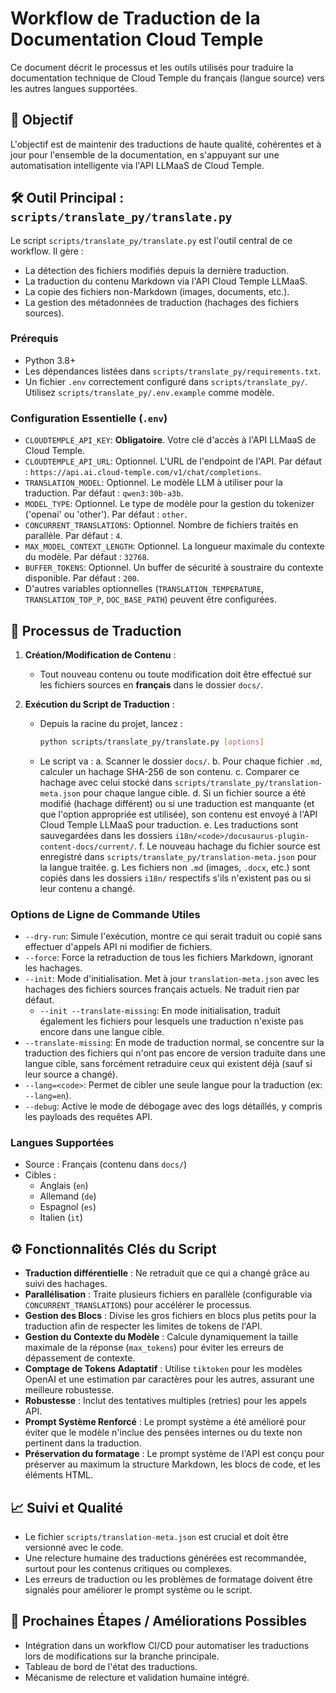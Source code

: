 # Workflow de Traduction de la Documentation Cloud Temple

Ce document décrit le processus et les outils utilisés pour traduire la documentation technique de Cloud Temple du français (langue source) vers les autres langues supportées.

## 🎯 Objectif

L'objectif est de maintenir des traductions de haute qualité, cohérentes et à jour pour l'ensemble de la documentation, en s'appuyant sur une automatisation intelligente via l'API LLMaaS de Cloud Temple.

## 🛠️ Outil Principal : `scripts/translate_py/translate.py`

Le script `scripts/translate_py/translate.py` est l'outil central de ce workflow. Il gère :
- La détection des fichiers modifiés depuis la dernière traduction.
- La traduction du contenu Markdown via l'API Cloud Temple LLMaaS.
- La copie des fichiers non-Markdown (images, documents, etc.).
- La gestion des métadonnées de traduction (hachages des fichiers sources).

### Prérequis
- Python 3.8+
- Les dépendances listées dans `scripts/translate_py/requirements.txt`.
- Un fichier `.env` correctement configuré dans `scripts/translate_py/`. Utilisez `scripts/translate_py/.env.example` comme modèle.

### Configuration Essentielle (`.env`)
- `CLOUDTEMPLE_API_KEY`: **Obligatoire**. Votre clé d'accès à l'API LLMaaS de Cloud Temple.
- `CLOUDTEMPLE_API_URL`: Optionnel. L'URL de l'endpoint de l'API. Par défaut : `https://api.ai.cloud-temple.com/v1/chat/completions`.
- `TRANSLATION_MODEL`: Optionnel. Le modèle LLM à utiliser pour la traduction. Par défaut : `qwen3:30b-a3b`.
- `MODEL_TYPE`: Optionnel. Le type de modèle pour la gestion du tokenizer ('openai' ou 'other'). Par défaut : `other`.
- `CONCURRENT_TRANSLATIONS`: Optionnel. Nombre de fichiers traités en parallèle. Par défaut : `4`.
- `MAX_MODEL_CONTEXT_LENGTH`: Optionnel. La longueur maximale du contexte du modèle. Par défaut : `32768`.
- `BUFFER_TOKENS`: Optionnel. Un buffer de sécurité à soustraire du contexte disponible. Par défaut : `200`.
- D'autres variables optionnelles (`TRANSLATION_TEMPERATURE`, `TRANSLATION_TOP_P`, `DOC_BASE_PATH`) peuvent être configurées.

## 🔄 Processus de Traduction

1.  **Création/Modification de Contenu** :
    *   Tout nouveau contenu ou toute modification doit être effectué sur les fichiers sources en **français** dans le dossier `docs/`.

2.  **Exécution du Script de Traduction** :
    *   Depuis la racine du projet, lancez :
        ```bash
        python scripts/translate_py/translate.py [options]
        ```
    *   Le script va :
        a.  Scanner le dossier `docs/`.
        b.  Pour chaque fichier `.md`, calculer un hachage SHA-256 de son contenu.
        c.  Comparer ce hachage avec celui stocké dans `scripts/translate_py/translation-meta.json` pour chaque langue cible.
        d.  Si un fichier source a été modifié (hachage différent) ou si une traduction est manquante (et que l'option appropriée est utilisée), son contenu est envoyé à l'API Cloud Temple LLMaaS pour traduction.
        e.  Les traductions sont sauvegardées dans les dossiers `i18n/<code>/docusaurus-plugin-content-docs/current/`.
        f.  Le nouveau hachage du fichier source est enregistré dans `scripts/translate_py/translation-meta.json` pour la langue traitée.
        g.  Les fichiers non `.md` (images, `.docx`, etc.) sont copiés dans les dossiers `i18n/` respectifs s'ils n'existent pas ou si leur contenu a changé.

### Options de Ligne de Commande Utiles
-   `--dry-run`: Simule l'exécution, montre ce qui serait traduit ou copié sans effectuer d'appels API ni modifier de fichiers.
-   `--force`: Force la retraduction de tous les fichiers Markdown, ignorant les hachages.
-   `--init`: Mode d'initialisation. Met à jour `translation-meta.json` avec les hachages des fichiers sources français actuels. Ne traduit rien par défaut.
    -   `--init --translate-missing`: En mode initialisation, traduit également les fichiers pour lesquels une traduction n'existe pas encore dans une langue cible.
-   `--translate-missing`: En mode de traduction normal, se concentre sur la traduction des fichiers qui n'ont pas encore de version traduite dans une langue cible, sans forcément retraduire ceux qui existent déjà (sauf si leur source a changé).
-   `--lang=<code>`: Permet de cibler une seule langue pour la traduction (ex: `--lang=en`).
-   `--debug`: Active le mode de débogage avec des logs détaillés, y compris les payloads des requêtes API.

### Langues Supportées
-   Source : Français (contenu dans `docs/`)
-   Cibles :
    -   Anglais (`en`)
    -   Allemand (`de`)
    -   Espagnol (`es`)
    -   Italien (`it`)

## ⚙️ Fonctionnalités Clés du Script
-   **Traduction différentielle** : Ne retraduit que ce qui a changé grâce au suivi des hachages.
-   **Parallélisation** : Traite plusieurs fichiers en parallèle (configurable via `CONCURRENT_TRANSLATIONS`) pour accélérer le processus.
-   **Gestion des Blocs** : Divise les gros fichiers en blocs plus petits pour la traduction afin de respecter les limites de tokens de l'API.
-   **Gestion du Contexte du Modèle** : Calcule dynamiquement la taille maximale de la réponse (`max_tokens`) pour éviter les erreurs de dépassement de contexte.
-   **Comptage de Tokens Adaptatif** : Utilise `tiktoken` pour les modèles OpenAI et une estimation par caractères pour les autres, assurant une meilleure robustesse.
-   **Robustesse** : Inclut des tentatives multiples (retries) pour les appels API.
-   **Prompt Système Renforcé** : Le prompt système a été amélioré pour éviter que le modèle n'inclue des pensées internes ou du texte non pertinent dans la traduction.
-   **Préservation du formatage** : Le prompt système de l'API est conçu pour préserver au maximum la structure Markdown, les blocs de code, et les éléments HTML.

## 📈 Suivi et Qualité
-   Le fichier `scripts/translation-meta.json` est crucial et doit être versionné avec le code.
-   Une relecture humaine des traductions générées est recommandée, surtout pour les contenus critiques ou complexes.
-   Les erreurs de traduction ou les problèmes de formatage doivent être signalés pour améliorer le prompt système ou le script.

## 🚀 Prochaines Étapes / Améliorations Possibles
-   Intégration dans un workflow CI/CD pour automatiser les traductions lors de modifications sur la branche principale.
-   Tableau de bord de l'état des traductions.
-   Mécanisme de relecture et validation humaine intégré.
